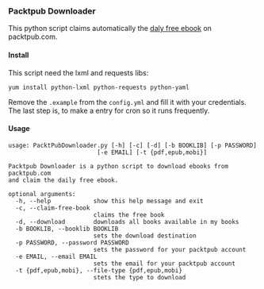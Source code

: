 ### Packtpub Downloader
This python script claims automatically the [daly free ebook](https://www.packtpub.com/packt/offers/free-learning) on packtpub.com.

#### Install
This script need the lxml and requests libs:

    yum install python-lxml python-requests python-yaml

Remove the `.example` from the `config.yml` and fill it with your credentials.
The last step is, to make a entry for cron so it runs frequently.

#### Usage
    usage: PacktPubDownloader.py [-h] [-c] [-d] [-b BOOKLIB] [-p PASSWORD]
                             [-e EMAIL] [-t {pdf,epub,mobi}]

    Packtpub Downloader is a python script to download ebooks from packtpub.com
    and claim the daily free ebook.
    
    optional arguments:
      -h, --help            show this help message and exit
      -c, --claim-free-book
                            claims the free book
      -d, --download        downloads all books available in my books
      -b BOOKLIB, --booklib BOOKLIB
                            sets the download destination
      -p PASSWORD, --password PASSWORD
                            sets the password for your packtpub account
      -e EMAIL, --email EMAIL
                            sets the email for your packtpub account
      -t {pdf,epub,mobi}, --file-type {pdf,epub,mobi}
                            stets the type to download
